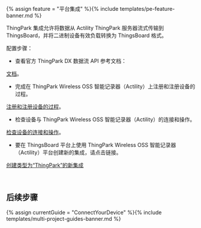 {% assign feature = "平台集成" %}{% include templates/pe-feature-banner.md %}


ThingPark 集成允许将数据从 Actility ThingPark 服务器流式传输到 ThingsBoard，并将二进制设备有效负载转换为 ThingsBoard 格式。

<object width="100%" style="max-width: max-content;" data="/images/user-guide/integrations/thingpark-integration.svg"></object>

配置步骤：
- 查看官方 ThingPark DX 数据流 API 参考文档：

[文档](https://www.actility.com/thingpark-documentation-portal/)。

- 完成在 ThingPark Wireless OSS 智能记录器（Actility）上注册和注册设备的过程。

[注册和注册设备的过程](https://thingparkenterprise.eu.actility.com/tpe/#/login)。

- 检查设备与 ThingPark Wireless OSS 智能记录器（Actility）的连接和操作。

[检查设备的连接和操作](https://thingparkenterprise.eu.actility.com/thingpark/wlogger/gui/)。

- 要在 ThingsBoard 平台上使用 ThingPark Wireless OSS 智能记录器（Actility）平台创建新的集成，请点击链接。

[创建类型为“ThingPark”的新集成](/docs/samples/abeeway/tracker)

<br>

## 后续步骤

 {% assign currentGuide = "ConnectYourDevice" %}{% include templates/multi-project-guides-banner.md %}
